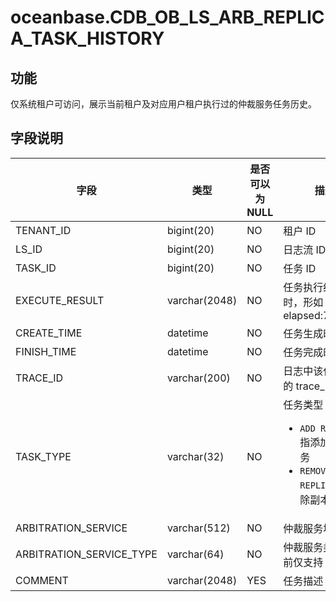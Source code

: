 # oceanbase.CDB_OB_LS_ARB_REPLICA_TASK_HISTORY

## 功能

仅系统租户可访问，展示当前租户及对应用户租户执行过的仲裁服务任务历史。

## 字段说明

| 字段 | 类型 | 是否可以为 NULL | 描述 |
| --- | --- | --- | --- |
| TENANT_ID | bigint(20) | NO | 租户 ID  |
| LS_ID | bigint(20) | NO | 日志流 ID |
| TASK_ID | bigint(20) | NO | 任务 ID |
| EXECUTE_RESULT | varchar(2048) | NO | 任务执行结果及耗时，形如 “[ret:0; elapsed:72160;]” |
| CREATE_TIME | datetime | NO | 任务生成时间 |
| FINISH_TIME | datetime | NO | 任务完成时间 |
| TRACE_ID | varchar(200) | NO | 日志中该任务执行的 trace_id |
| TASK_TYPE | varchar(32) | NO | 任务类型：<ul><li> `ADD REPLICA` 指添加副本任务  </li><li> `REMOVE REPLICA` 指删除副本任务</li></ul>|
| ARBITRATION_SERVICE | varchar(512) | NO | 仲裁服务地址 |
| ARBITRATION_SERVICE_TYPE | varchar(64) | NO | 仲裁服务类型，当前仅支持 `ADDR` |
| COMMENT | varchar(2048) | YES | 任务描述 |

